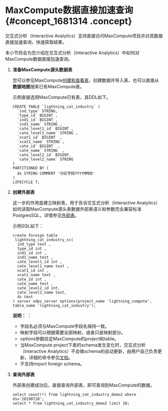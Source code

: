 # MaxCompute数据直接加速查询 {#concept_1681314 .concept}

交互式分析（Interactive Analytics）支持直接访问MaxCompute项目并对其数据直接加速查询，快速获取结果。

本小节将会为您介绍在交互式分析（Interactive Analytics）中如何对MaxCompute数据直接加速查询。

1.  **准备MaxCompute源头数据表** 

    您可以参见MaxCompute[创建和查看表](../../../../cn.zh-CN/快速入门/创建和查看表.md#)，创建数据并导入表，也可以直接从**数据地图**搜索已有MaxCompute表。

    示例直接选用MaxCompute已有表，其DDL如下。

    ``` {#codeblock_6dp_m4h_8k6}
    CREATE TABLE `lightning_cat_industry` (
      `ind_type` STRING,
      `type_id` BIGINT ,
      `ind1_id` BIGINT ,
      `ind1_name` STRING ,
      `cate_level1_id` BIGINT ,
      `cate_level1_name` STRING ,
      `xcat1_id` BIGINT  ,
      `xcat1_name` STRING ,
      `cate_id` BIGINT  ,
      `cate_name` STRING  ,
      `cate_level2_id` BIGINT,
      `cate_level2_name` STRING 
    )
    PARTITIONED BY (
      ds STRING COMMENT '分区字段YYYYMMDD'
    )
    LIFECYCLE 7;
    ```

2.  **创建外部表** 

    这一步的作用是建立映射表，用于告诉交互式分析（Interactive Analytics）如何读取MaxCompute源头表数据外部表语义和参数完全兼容标准PostgresSQL，详情参见[外部表](../../../../cn.zh-CN/用户指南/SQL参考/DDL/外部表.md#)。

    示例SQL如下：

    ``` {#codeblock_zg6_tes_sky}
    create foreign table
     lightning_cat_industry_sc(
      ind_type text ,
      type_id int ,
      ind1_id int ,
      ind1_name text ,
      cate_level1_id int ,
      cate_level1_name text ,
      xcat1_id int ,
      xcat1_name text ,
      cate_id int ,
      cate_name text ,
      cate_level2_id int,
      cate_level2_name text,
      ds text
    ) server odps_server options(project_name 'lightning_compute', table_name 'lightning_cat_industry');
    ```

    **说明：** ：

    -   字段名必须与MaxCompute字段名保持一致。
    -   映射字段可以根据需要全部映射，或者只是映射部分。
    -   options参数给定MaxCompute的project和table。
    -   当MaxCompute project下表的schema发生变化时，交互式分析（Interactive Analytics）不会做schema的自动更新，由用户自己负责更新，详细的命令参见[文档](https://www.postgresql.org/docs/11/sql-alterforeigntable.html)。
    -   不支持import foreign schema。
3.  **查询外部表** 

    外部表创建成功后，直接查询外部表，即可查询到MaxCompute的数据。

    ``` {#codeblock_mkj_xgz_p1d}
    select count(*) from lightning_cat_industry_demo2 where ds='20190720';
    select * from lightning_cat_industry_demo2 limit 10;
    ```


